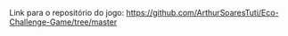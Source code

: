 Link para o repositório do jogo: https://github.com/ArthurSoaresTuti/Eco-Challenge-Game/tree/master
